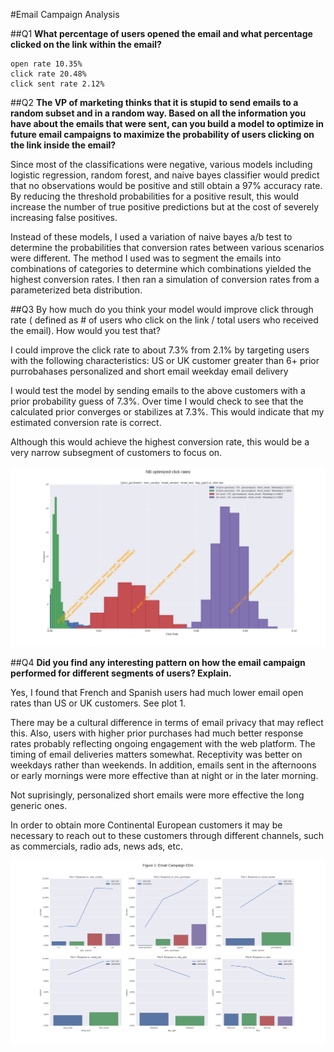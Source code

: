 #Email Campaign Analysis

##Q1
**What percentage of users opened the email and what percentage clicked on the link within the email?**

    open rate 10.35%
    click rate 20.48%
    click sent rate 2.12%


##Q2
**The VP of marketing thinks that it is stupid to send emails to a random subset and in a
random way. Based on all the information you have about the emails that were sent, can
you build a model to optimize in future email campaigns to maximize the probability of
users clicking on the link inside the email?**

Since most of the classifications were negative, various models including logistic regression, random forest, and naive bayes classifier would predict that no observations would be positive and still obtain a 97% accuracy rate.  
By reducing the threshold probabilities for a positive result, this would increase the number of true positive predictions but at the cost of severely increasing false positives.

Instead of these models, I used a variation of naive bayes a/b test to determine the probabilities that conversion rates between various scenarios were different.
The method I used was to segment the emails into combinations of categories to determine which combinations yielded the highest conversion
rates.  I then ran a simulation of conversion rates from a parameterized beta distribution.

##Q3
By how much do you think your model would improve click through rate ( defined as # of
users who click on the link / total users who received the email). How would you test
that?

I could improve the click rate to about 7.3% from 2.1% by targeting users with the following characteristics:
US or UK customer
greater than 6+ prior purrobahases
personalized and short email
weekday email delivery

I would test the model by sending emails to the above customers with a prior probability guess of 7.3%.  Over time I would check to see that the calculated prior converges or stabilizes at 7.3%.  This would indicate that my estimated conversion rate is correct.


Although this would achieve the highest conversion rate, this would be a very narrow subsegment of customers to focus on.

![Sim](./NB_optimized.png)


##Q4
**Did you find any interesting pattern on how the email campaign performed for different
segments of users? Explain.**



Yes, I found that French and Spanish users had much lower email open rates than US or UK customers.  See plot 1.


There may be a cultural difference in terms of email privacy that may reflect this.  Also,  users with higher prior purchases had much better response rates probably reflecting ongoing engagement with the web platform.  The timing of email deliveries matters somewhat.  Receptivity was better on weekdays rather than weekends.  In addition, emails sent in the afternoons or early mornings were more effective than at night or in the later morning.      


Not suprisingly, personalized short emails were more effective the long generic ones.

In order to obtain more Continental European customers it may be necessary to reach out to these customers through different channels, such as commercials, radio ads, news ads, etc.

![EDA](./eda2.png)

